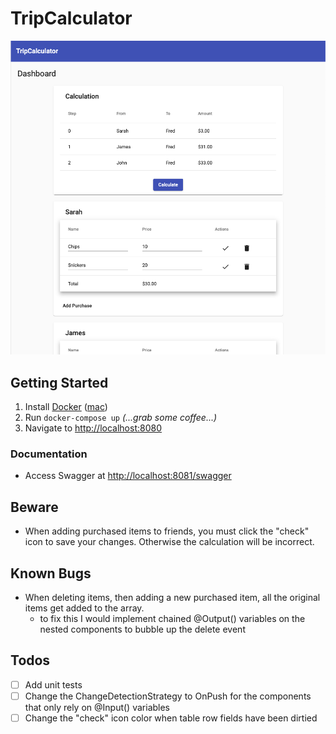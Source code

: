 # TripCalculator

![sample](documentation/images/demo.png)

## Getting Started

1. Install [Docker](https://docs.docker.com) ([mac](https://docs.docker.com/docker-for-mac/install/))
1. Run `docker-compose up` _(...grab some coffee...)_
2. Navigate to [http://localhost:8080](http://localhost:8080)

### Documentation

- Access Swagger at [http://localhost:8081/swagger](http://localhost:8081/swagger)

## Beware

- When adding purchased items to friends, you must click the "check" icon to save your changes. Otherwise the calculation will be incorrect.

## Known Bugs

- When deleting items, then adding a new purchased item, all the original items get added to the array.
  - to fix this I would implement chained @Output() variables on the nested components to bubble up the delete event

## Todos

- [ ] Add unit tests  
- [ ] Change the ChangeDetectionStrategy to OnPush for the components that only rely on @Input() variables  
- [ ] Change the "check" icon color when table row fields have been dirtied  
